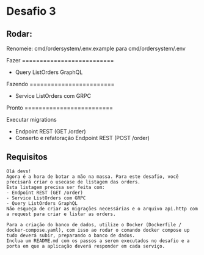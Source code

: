 # Desafio 3

## Rodar:
Renomeie: cmd/ordersystem/.env.example para cmd/ordersystem/.env 


Fazer ==========================

- Query ListOrders GraphQL

Fazendo ========================

- Service ListOrders com GRPC

Pronto =========================

Executar migrations
- Endpoint REST (GET /order)
- Conserto e refatoração Endpoint REST (POST /order)


## Requisitos

```
Olá devs!
Agora é a hora de botar a mão na massa. Para este desafio, você precisará criar o usecase de listagem das orders.
Esta listagem precisa ser feita com:
- Endpoint REST (GET /order)
- Service ListOrders com GRPC
- Query ListOrders GraphQL
Não esqueça de criar as migrações necessárias e o arquivo api.http com a request para criar e listar as orders.

Para a criação do banco de dados, utilize o Docker (Dockerfile / docker-compose.yaml), com isso ao rodar o comando docker compose up tudo deverá subir, preparando o banco de dados.
Inclua um README.md com os passos a serem executados no desafio e a porta em que a aplicação deverá responder em cada serviço.
```